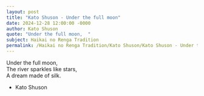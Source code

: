 ```yaml
---
layout: post
title: "Kato Shuson - Under the full moon"
date: 2024-12-28 12:00:00 -0000
author: Kato Shuson
quote: "Under the full moon,  "
subject: Haikai no Renga Tradition
permalink: /Haikai no Renga Tradition/Kato Shuson/Kato Shuson - Under the full moon
---
```


Under the full moon,  
The river sparkles like stars,  
A dream made of silk.

- Kato Shuson
